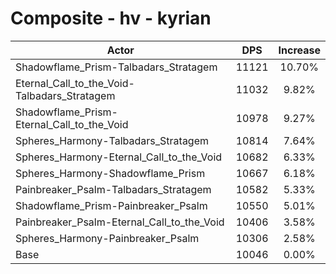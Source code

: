 # Composite - hv - kyrian
| Actor | DPS | Increase |
|---|:---:|:---:|
|Shadowflame_Prism-Talbadars_Stratagem|11121|10.70%|
|Eternal_Call_to_the_Void-Talbadars_Stratagem|11032|9.82%|
|Shadowflame_Prism-Eternal_Call_to_the_Void|10978|9.27%|
|Spheres_Harmony-Talbadars_Stratagem|10814|7.64%|
|Spheres_Harmony-Eternal_Call_to_the_Void|10682|6.33%|
|Spheres_Harmony-Shadowflame_Prism|10667|6.18%|
|Painbreaker_Psalm-Talbadars_Stratagem|10582|5.33%|
|Shadowflame_Prism-Painbreaker_Psalm|10550|5.01%|
|Painbreaker_Psalm-Eternal_Call_to_the_Void|10406|3.58%|
|Spheres_Harmony-Painbreaker_Psalm|10306|2.58%|
|Base|10046|0.00%|
